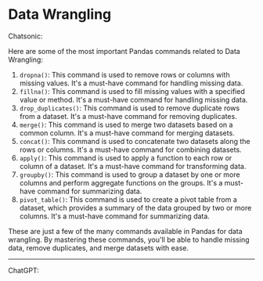 # Data Wrangling

Chatsonic:

Here are some of the most important Pandas commands related to Data Wrangling:

1. `dropna()`: This command is used to remove rows or columns with missing values. It's a must-have command for handling missing data.
2. `fillna()`: This command is used to fill missing values with a specified value or method. It's a must-have command for handling missing data.
3. `drop_duplicates()`: This command is used to remove duplicate rows from a dataset. It's a must-have command for removing duplicates.
4. `merge()`: This command is used to merge two datasets based on a common column. It's a must-have command for merging datasets.
5. `concat()`: This command is used to concatenate two datasets along the rows or columns. It's a must-have command for combining datasets.
6. `apply()`: This command is used to apply a function to each row or column of a dataset. It's a must-have command for transforming data.
7. `groupby()`: This command is used to group a dataset by one or more columns and perform aggregate functions on the groups. It's a must-have command for summarizing data.
8. `pivot_table()`: This command is used to create a pivot table from a dataset, which provides a summary of the data grouped by two or more columns. It's a must-have command for summarizing data.

These are just a few of the many commands available in Pandas for data wrangling. By mastering these commands, you'll be able to handle missing data, remove duplicates, and merge datasets with ease.

---

ChatGPT:
